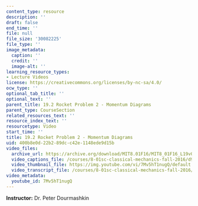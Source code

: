 ```yaml
---
content_type: resource
description: ''
draft: false
end_time: ''
file: null
file_size: '30082225'
file_type: ''
image_metadata:
  caption: ''
  credit: ''
  image-alt: ''
learning_resource_types:
- Lecture Videos
license: https://creativecommons.org/licenses/by-nc-sa/4.0/
ocw_type: ''
optional_tab_title: ''
optional_text: ''
parent_title: 19.2 Rocket Problem 2 - Momentum Diagrams
parent_type: CourseSection
related_resources_text: ''
resource_index_text: ''
resourcetype: Video
start_time: ''
title: 19.2 Rocket Problem 2 - Momentum Diagrams
uid: 400b8e0d-22b2-89dc-c42e-1148ede9d15b
video_files:
  archive_url: https://archive.org/download/MIT8.01F16/MIT8_01F16_L19v02_360p.mp4
  video_captions_file: /courses/8-01sc-classical-mechanics-fall-2016/d9dc01f3f8765f91a97000f49a5a27ef_7Mv5hT1nugQ.vtt
  video_thumbnail_file: https://img.youtube.com/vi/7Mv5hT1nugQ/default.jpg
  video_transcript_file: /courses/8-01sc-classical-mechanics-fall-2016/ed7ec4696def006870a2b5d64b7c096f_7Mv5hT1nugQ.pdf
video_metadata:
  youtube_id: 7Mv5hT1nugQ
---
```

**Instructor:** Dr. Peter Dourmashkin